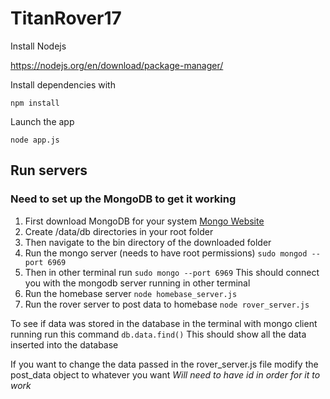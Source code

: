 # TitanRover17


Install Nodejs 

https://nodejs.org/en/download/package-manager/

Install dependencies with

```npm install``` 

Launch the app 

```node app.js ```

## Run servers

### Need to set up the MongoDB to get it working

1. First download MongoDB for your system
   [Mongo Website](https://www.mongodb.com/)
2. Create /data/db directories in your root folder
3. Then navigate to the bin directory of the downloaded folder
4. Run the mongo server (needs to have root permissions)
	```sudo mongod --port 6969```
5. Then in other terminal run
	```sudo mongo --port 6969```
	This should connect you with the mongodb server running in other terminal
6. Run the homebase server
	```node homebase_server.js```
7. Run the rover server to post data to homebase
	```node rover_server.js```


To see if data was stored in the database in the terminal with mongo client running run this command
	```db.data.find()```
This should show all the data inserted into the database


If you want to change the data passed in the rover_server.js file modify the post_data object to whatever you want
*Will need to have id in order for it to work*
